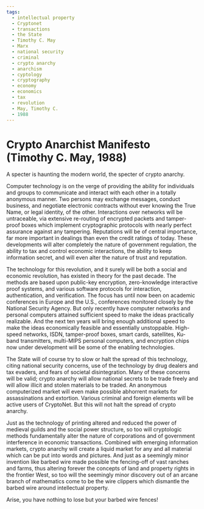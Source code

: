 ```yaml
---
tags:
  - intellectual property
  - Cryptonet
  - transactions
  - the State
  - Timothy C. May
  - Marx
  - national security
  - criminal
  - crypto anarchy
  - anarchism
  - cyptology
  - cryptography
  - economy
  - economics
  - tax
  - revolution
  - May, Timothy C.
  - 1988
---
```



Crypto Anarchist Manifesto (Timothy C. May, 1988)
=================================================

A specter is haunting the modern world, the specter of crypto anarchy.

Computer technology is on the verge of providing the ability for
individuals and groups to communicate and interact with each other in a
totally anonymous manner. Two persons may exchange messages, conduct
business, and negotiate electronic contracts without ever knowing the
True Name, or legal identity, of the other. Interactions over networks
will be untraceable, via extensive re-routing of encrypted packets and
tamper-proof boxes which implement cryptographic protocols with nearly
perfect assurance against any tampering. Reputations will be of central
importance, far more important in dealings than even the credit ratings
of today. These developments will alter completely the nature of
government regulation, the ability to tax and control economic
interactions, the ability to keep information secret, and will even
alter the nature of trust and reputation.

The technology for this revolution, and it surely will be both a social
and economic revolution, has existed in theory for the past decade. The
methods are based upon public-key encryption, zero-knowledge interactive
proof systems, and various software protocols for interaction,
authentication, and verification. The focus has until now been on
academic conferences in Europe and the U.S., conferences monitored
closely by the National Security Agency. But only recently have computer
networks and personal computers attained sufficient speed to make the
ideas practically realizable. And the next ten years will bring enough
additional speed to make the ideas economically feasible and essentially
unstoppable. High-speed networks, ISDN, tamper-proof boxes, smart cards,
satellites, Ku-band transmitters, multi-MIPS personal computers, and
encryption chips now under development will be some of the enabling
technologies.

The State will of course try to slow or halt the spread of this
technology, citing national security concerns, use of the technology by
drug dealers and tax evaders, and fears of societal disintegration. Many
of these concerns will be valid; crypto anarchy will allow national
secrets to be trade freely and will allow illicit and stolen materials
to be traded. An anonymous computerized market will even make possible
abhorrent markets for assassinations and extortion. Various criminal and
foreign elements will be active users of CryptoNet. But this will not
halt the spread of crypto anarchy.

Just as the technology of printing altered and reduced the power of
medieval guilds and the social power structure, so too will cryptologic
methods fundamentally alter the nature of corporations and of government
interference in economic transactions. Combined with emerging
information markets, crypto anarchy will create a liquid market for any
and all material which can be put into words and pictures. And just as a
seemingly minor invention like barbed wire made possible the fencing-off
of vast ranches and farms, thus altering forever the concepts of land
and property rights in the frontier West, so too will the seemingly
minor discovery out of an arcane branch of mathematics come to be the
wire clippers which dismantle the barbed wire around intellectual
property.

Arise, you have nothing to lose but your barbed wire fences!

